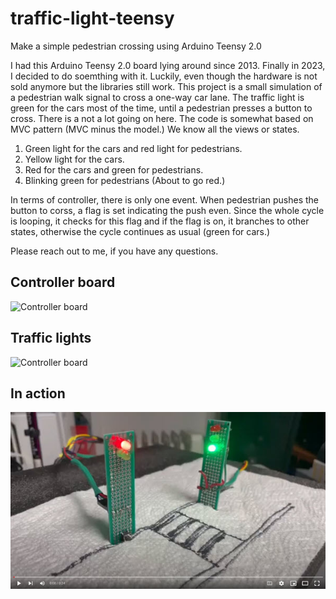 # traffic-light-teensy
Make a simple pedestrian crossing using Arduino Teensy 2.0

I had this Arduino Teensy 2.0 board lying around since 2013.  Finally in 2023, I decided to do soemthing with it.  Luckily, even though the hardware is not sold anymore but the libraries still work.  This project is a small simulation of a pedestrian walk signal to cross a one-way car lane.  The traffic light is green for the cars most of the time, until a pedestrian presses a button to cross.  There is a not a lot going on here. The code is somewhat based on MVC pattern (MVC minus the model.)  We know all the views or states.

1. Green light for the cars and red light for pedestrians.
2. Yellow light for the cars.
3. Red for the cars and green for pedestrians.
4. Blinking green for pedestrians (About to go red.)

In terms of controller, there is only one event.  When pedestrian pushes the button to corss, a flag is set indicating the push even.  Since the whole cycle is looping, it checks for this flag and if the flag is on, it branches to other states, otherwise the cycle continues as usual (green for cars.)

Please reach out to me, if you have any questions.

## Controller board
<img src="https://drive.google.com/uc?export=view&id=1OUDbnWzGfk5v6O0jkTEP5FxecFNwhuNj" style="width: 400px; max-width: 100%; height: auto" title="Controller board" />

## Traffic lights
<img src="https://drive.google.com/uc?export=view&id=19IgV2WWAyli_V1LQL4nI6ekFIIs_urn-" style="width: 400px; max-width: 100%; height: auto" title="Controller board" />

## In action
[![Watch the video](./in-action.jpg)](https://youtu.be/gUiO2UAV6Z8)




